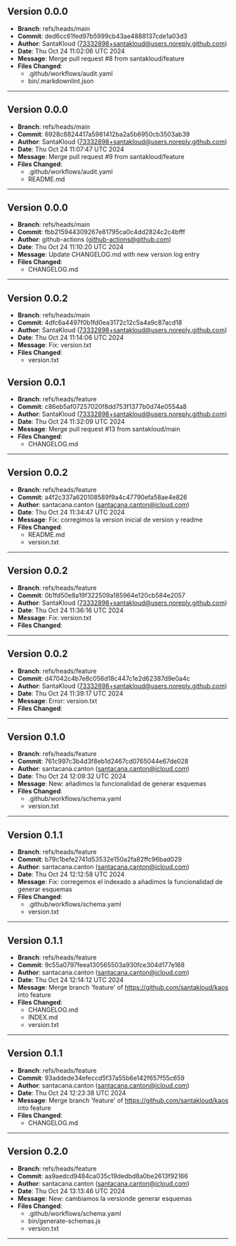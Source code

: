## Version 0.0.0
- **Branch**: refs/heads/main
- **Commit**: ded6cc61fed97b5999cb43ae4888137cde1a03d3
- **Author**: SantaKloud (73332898+santakloud@users.noreply.github.com)
- **Date**: Thu Oct 24 11:02:06 UTC 2024
- **Message**: Merge pull request #8 from santakloud/feature
- **Files Changed**:
  - .github/workflows/audit.yaml
  - bin/.markdownlint.json
---------------------------------
## Version 0.0.0
- **Branch**: refs/heads/main
- **Commit**: 6928c8824417a5981412ba2a5b6950cb3503ab39
- **Author**: SantaKloud (73332898+santakloud@users.noreply.github.com)
- **Date**: Thu Oct 24 11:07:47 UTC 2024
- **Message**: Merge pull request #9 from santakloud/feature
- **Files Changed**:
  - .github/workflows/audit.yaml
  - README.md
---------------------------------
## Version 0.0.0
- **Branch**: refs/heads/main
- **Commit**: fbb215944309267e81795ca0c4dd2824c2c4bfff
- **Author**: github-actions (github-actions@github.com)
- **Date**: Thu Oct 24 11:10:20 UTC 2024
- **Message**: Update CHANGELOG.md with new version log entry
- **Files Changed**:
  - CHANGELOG.md
---------------------------------
## Version 0.0.2
- **Branch**: refs/heads/main
- **Commit**: 4dfc6a4497f0b1fd0ea3172c12c5a4a9c87acd18
- **Author**: SantaKloud (73332898+santakloud@users.noreply.github.com)
- **Date**: Thu Oct 24 11:14:06 UTC 2024
- **Message**: Fix: version.txt
- **Files Changed**:
  - version.txt
## Version 0.0.1
- **Branch**: refs/heads/feature
- **Commit**: c86eb5af07257020f8dd753f1377b0d74e0554a8
- **Author**: SantaKloud (73332898+santakloud@users.noreply.github.com)
- **Date**: Thu Oct 24 11:32:09 UTC 2024
- **Message**: Merge pull request #13 from santakloud/main
- **Files Changed**:
  - CHANGELOG.md
---------------------------------
## Version 0.0.2
- **Branch**: refs/heads/feature
- **Commit**: a4f2c337a620108589f9a4c47790efa58ae4e826
- **Author**: santacana.canton (santacana.canton@icloud.com)
- **Date**: Thu Oct 24 11:34:47 UTC 2024
- **Message**: Fix: corregimos la version inicial de version y readme
- **Files Changed**:
  - README.md
  - version.txt
---------------------------------
## Version 0.0.2
- **Branch**: refs/heads/feature
- **Commit**: 0b1fd50e8a19f322509a185964e120cb584e2057
- **Author**: SantaKloud (73332898+santakloud@users.noreply.github.com)
- **Date**: Thu Oct 24 11:36:16 UTC 2024
- **Message**: Fix: version.txt
- **Files Changed**:
---------------------------------
## Version 0.0.2
- **Branch**: refs/heads/feature
- **Commit**: d47042c4b7e8c056d18c447c1e2d62387d9e0a4c
- **Author**: SantaKloud (73332898+santakloud@users.noreply.github.com)
- **Date**: Thu Oct 24 11:39:17 UTC 2024
- **Message**: Error: version.txt
- **Files Changed**:
---------------------------------
## Version 0.1.0
- **Branch**: refs/heads/feature
- **Commit**: 761c997c3b4d3f8eb1d2467cd0765044e67de028
- **Author**: santacana.canton (santacana.canton@icloud.com)
- **Date**: Thu Oct 24 12:09:32 UTC 2024
- **Message**: New: añadimos la funcionalidad de generar esquemas
- **Files Changed**:
  - .github/workflows/schema.yaml
  - version.txt
---------------------------------
## Version 0.1.1
- **Branch**: refs/heads/feature
- **Commit**: b79c1befe2741d53532e150a2fa82ffc96bad029
- **Author**: santacana.canton (santacana.canton@icloud.com)
- **Date**: Thu Oct 24 12:12:58 UTC 2024
- **Message**: Fix: corregemos el indexado a añadimos la funcionalidad de generar esquemas
- **Files Changed**:
  - .github/workflows/schema.yaml
  - version.txt
---------------------------------
## Version 0.1.1
- **Branch**: refs/heads/feature
- **Commit**: 9c55a0797feea130565503a930fce304d177e168
- **Author**: santacana.canton (santacana.canton@icloud.com)
- **Date**: Thu Oct 24 12:14:12 UTC 2024
- **Message**: Merge branch 'feature' of https://github.com/santakloud/kaos into feature
- **Files Changed**:
  - CHANGELOG.md
  - INDEX.md
  - version.txt
---------------------------------
## Version 0.1.1
- **Branch**: refs/heads/feature
- **Commit**: 93addede34efeccd5f37a55b6e142f657f55c659
- **Author**: santacana.canton (santacana.canton@icloud.com)
- **Date**: Thu Oct 24 12:23:38 UTC 2024
- **Message**: Merge branch 'feature' of https://github.com/santakloud/kaos into feature
- **Files Changed**:
  - CHANGELOG.md
---------------------------------
## Version 0.2.0
- **Branch**: refs/heads/feature
- **Commit**: aa9aedcd9484ca035c19dedbd8a0be2613f92166
- **Author**: santacana.canton (santacana.canton@icloud.com)
- **Date**: Thu Oct 24 13:13:46 UTC 2024
- **Message**: New: cambiamos la versionde generar esquemas
- **Files Changed**:
  - .github/workflows/schema.yaml
  - bin/generate-schemas.js
  - version.txt
---------------------------------
